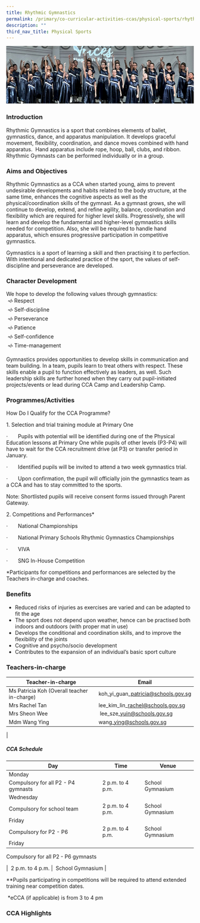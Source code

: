 ```yaml
---
title: Rhythmic Gymnastics
permalink: /primary/co-curricular-activities-ccas/physical-sports/rhythmic-gymnastics/
description: ""
third_nav_title: Physical Sports
---
```

![](/images/01%20Banner%20Photos/cca.jpg)


### **Introduction** 
<p>Rhythmic Gymnastics is a sport that combines elements of ballet, gymnastics, dance, and apparatus manipulation. It develops graceful movement, flexibility, coordination, and dance moves combined with hand apparatus.  Hand apparatus include rope, hoop, ball, clubs, and ribbon. Rhythmic Gymnasts can be performed individually or in a group.</p>

### **Aims and Objectives** 
<p>Rhythmic Gymnastics as a CCA when started young, aims to prevent undesirable developments and habits related to the body structure, at the same time, enhances the cognitive aspects as well as the physical/coordination skills of the gymnast. As a gymnast grows, she will continue to develop, extend, and refine agility, balance, coordination and flexibility which are required for higher level skills. Progressively, she will learn and develop the fundamental and higher-level gymnastics skills needed for competition. Also, she will be required to handle hand apparatus, which ensures progressive participation in competitive gymnastics.   
  
Gymnastics is a sport of learning a skill and then practising it to perfection. With intentional and dedicated practice of the sport, the values of self-discipline and perseverance are developed.</p>

### **Character Development** 

We hope to develop the following values through gymnastics:  
 🙘 Respect  
 🙘 Self-discipline  
 🙘 Perseverance  
 🙘 Patience  
 🙘 Self-confidence  
 🙘 Time-management

Gymnastics provides opportunities to develop skills in communication and team building. In a team, pupils learn to treat others with respect. These skills enable a pupil to function effectively as leaders, as well. Such leadership skills are further honed when they carry out pupil-initiated projects/events or lead during CCA Camp and Leadership Camp.

### **Programmes/Activities** 

How Do I Qualify for the CCA Programme?

1\. Selection and trial training module at Primary One

·       Pupils with potential will be identified during one of the Physical Education lessons at Primary One while pupils of other levels (P3-P4) will have to wait for the CCA recruitment drive (at P3) or transfer period in January.

·       Identified pupils will be invited to attend a two week gymnastics trial.

·       Upon confirmation, the pupil will officially join the gymnastics team as a CCA and has to stay committed to the sports.

Note: Shortlisted pupils will receive consent forms issued through Parent Gateway. 

2\. Competitions and Performances\*

·       National Championships

·       National Primary Schools Rhythmic Gymnastics Championships

·       VIVA

·       SNG In-House Competition

\*Participants for competitions and performances are selected by the Teachers in-charge and coaches.

### **Benefits** 
<ul>
<li>Reduced risks of injuries as exercises are varied and can be adapted to fit the age&nbsp;</li>
<li>The sport does not depend upon weather, hence can be practised both indoors and outdoors (with proper mat in use)&nbsp;</li>
<li>Develops the conditional and coordination skills, and to improve the flexibility of the joints&nbsp;</li>
<li>Cognitive and psycho/socio development&nbsp;</li>
<li>Contributes to the expansion of an individual&rsquo;s basic sport culture</li>
</ul>

### **Teachers-in-charge** 

| Teacher-in-charge | Email |
| --- | --- |
| Ms Patricia Koh (Overall teacher in-charge) | koh\_yi\_guan\_patricia@schools.gov.sg |
| Mrs Rachel Tan  | lee\_kim\_lin\_rachel@schools.gov.sg[](mailto:lee_kim_lin_rachel@schools.gov.sg) |
| Mrs Sheon Wee |  lee\_sze\_yuin@schools.gov.sg |
| Mdm Wang Ying | wang\_ying@schools.gov.sg  
 |
 
<h5><strong>CCA Schedule</strong></h5>

| Day | Time | Venue |
| --- | --- | --- |
| Monday  
Compulsory for all P2 - P4 gymnasts | 2 p.m. to 4 p.m. | School Gymnasium |
| Wednesday 
Compulsory for  school team  | 2 p.m. to 4 p.m. | School Gymnasium |
| Friday  
Compulsory for P2 - P6 | 2 p.m. to 4 p.m. | School Gymnasium |
| Friday  
Compulsory for all P2 - P6 gymnasts  
  
 |  2 p.m. to 4 p.m. |  School Gymnasium |
 
 \*\*Pupils participating in competitions will be required to attend extended training near competition dates.

 \*eCCA (if applicable) is from 3 to 4 pm
 
 
 ### **CCA Highlights** 